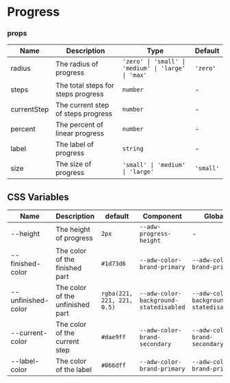 # Progress

<code src="./demos/index.tsx"></code>

### props

| Name        | Description                        | Type                                                | Default   |
| ----------- | ---------------------------------- | --------------------------------------------------- | --------- |
| radius      | The radius of progress             | `'zero' \| 'small' \| 'medium' \| 'large' \| 'max'` | `'zero'`  |
| steps       | The total steps for steps progress | `number`                                            | -         |
| currentStep | The current step of steps progress | `number`                                            | -         |
| percent     | The percent of linear progress     | `number`                                            | -         |
| label       | The label of progress              | `string`                                            | -         |
| size        | The size of progress               | `'small' \| 'medium' \| 'large'`                    | `'small'` |

## CSS Variables

| Name               | Description                      | default                    | Component                              | Global                                 |
| ------------------ | -------------------------------- | -------------------------- | -------------------------------------- | -------------------------------------- |
| --height           | The height of progress           | `2px`                      | `--adw-progress-height`                | -                                      |
| --finished-color   | The color of the finished part   | `#1d73d6`                  | `--adw-color-brand-primary`            | `--adw-color-brand-primary`            |
| --unfinished-color | The color of the unfinished part | `rgba(221, 221, 221, 0.5)` | `--adw-color-background-statedisabled` | `--adw-color-background-statedisabled` |
| --current-color    | The color of the current step    | `#dae9ff`                  | `--adw-color-brand-secondary`          | `--adw-color-brand-secondary`          |
| --label-color      | The color of the label           | `#066dff`                  | `--adw-color-brand-primary`            | `--adw-color-brand-primary`            |

